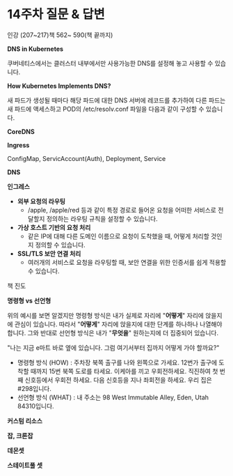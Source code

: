 # 14주차 질문 & 답변



인강 (207~217)책 562~ 590(책 끝까지)

**DNS in Kubernetes** 

쿠버네티스에서는 클러스터 내부에서만 사용가능한 DNS를 설정해 놓고 사용할 수 있습니다.

 **How Kubernetes Implements DNS?**

새 파드가 생성될 때마다 해당 파드에 대한 DNS 서버에 레코드를 추가하여 다른 파드는 새 파드에 액세스하고 POD의 /etc/resolv.conf 파일을 다음과 같이 구성할 수 있습니다.



**CoreDNS**



**Ingress**

ConfigMap, ServicAccount(Auth), Deployment, Service






**DNS**

**인그레스**

- **외부 요청의 라우팅**
  - /apple, /apple/red 등과 같이 특정 경로로 들어온 요청을 어떠한 서비스로 전달할지 정의하는 라우팅 규칙을 설정할 수 있습니다.
- **가상 호스트 기반의 요청 처리**
  - 같은 IP에 대해 다른 도메인 이름으로 요청이 도착했을 때, 어떻게 처리할 것인지 정의할 수 있습니다.
- **SSL/TLS 보안 연결 처리**
  - 여러개의 서비스로 요청을 라우팅할 때, 보안 연결을 위한 인증서를 쉽게 적용할 수 있습니다.

책 진도

**명령형 vs 선언형** 

위의 예시를 보면 알겠지만 명령형 방식은 내가 실제로 자리에 "**어떻게**" 자리에 앉을지 에 관심이 있습니다. 따라서 "**어떻게**" 자리에 앉을지에 대한 단계를 하나하나 나열해야 합니다. 그와 반대로 선언형 방식은 내가 "**무엇을**" 원하는지에 더 집중되어 있습니다.

"나는 지금 e마트 바로 옆에 있습니다. 그럼 여기서부터 집까지 어떻게 가야 할까요?"

- 명령형 방식 (HOW) : 주차장 북쪽 출구를 나와 왼쪽으로 가세요. 12번가 출구에 도착할 때까지 15번 북쪽 도로를 타세요. 이케아를 끼고 우회전하세요. 직진하여 첫 번째 신호등에서 우회전 하세요. 다음 신호등을 지나 좌회전을 하세요. 우리 집은 #298입니다.
- 선언형 방식 (WHAT) : 내 주소는 98 West Immutable Alley, Eden, Utah 84310입니다.

**커스텀 리소스** 

**잡, 크론잡** 

**데몬셋**

**스테이트풀 셋**